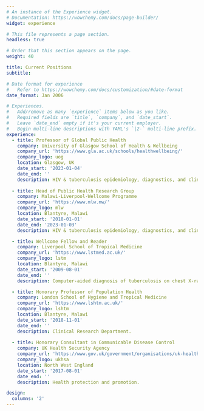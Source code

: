 ```yaml
---
# An instance of the Experience widget.
# Documentation: https://wowchemy.com/docs/page-builder/
widget: experience

# This file represents a page section.
headless: true

# Order that this section appears on the page.
weight: 40

title: Current Positions
subtitle:

# Date format for experience
#   Refer to https://wowchemy.com/docs/customization/#date-format
date_format: Jan 2006

# Experiences.
#   Add/remove as many `experience` items below as you like.
#   Required fields are `title`, `company`, and `date_start`.
#   Leave `date_end` empty if it's your current employer.
#   Begin multi-line descriptions with YAML's `|2-` multi-line prefix.
experience:
  - title: Professor of Global Public Health
    company: University of Glasgow School of Health & Wellbeing
    company_url: 'https://www.gla.ac.uk/schools/healthwellbeing/'
    company_logo: uog
    location: Glasgow, UK
    date_start: '2023-01-04'
    date_end: ''
    description: HIV & tuberculosis epidemiology, diagnostics, and clinical trials.
    
  - title: Head of Public Health Research Group
    company: Malawi-Liverpool-Wellcome Programme
    company_url: 'https://www.mlw.mw/'
    company_logo: mlw
    location: Blantyre, Malawi
    date_start: '2018-01-01'
    date_end: '2023-01-03'
    description: HIV & tuberculosis epidemiology, diagnostics, and clinical trials.

  - title: Wellcome Fellow and Reader
    company: Liverpool School of Tropical Medicine
    company_url: 'https://www.lstmed.ac.uk/'
    company_logo: lstm
    location: Blantyre, Malawi
    date_start: '2009-08-01'
    date_end: ''
    description: Computer-aided diagnosis of tuberculosis on chest X-ray.

  - title: Honorary Professor of Population Health
    company: London School of Hygiene and Tropical Medicine
    company_url: 'https://www.lshtm.ac.uk/'
    company_logo: lshtm
    location: Blantyre, Malawi
    date_start: '2018-11-01'
    date_end: ''
    description: Clinical Research Department.
    
  - title: Honorary Consultant in Communicable Disease Control
    company: UK Health Security Agency
    company_url: 'https://www.gov.uk/government/organisations/uk-health-security-agency'
    company_logo: ukhsa
    location: North West England
    date_start: '2017-08-01'
    date_end: ''
    description: Health protection and promotion.

design:
  columns: '2'
---
```

